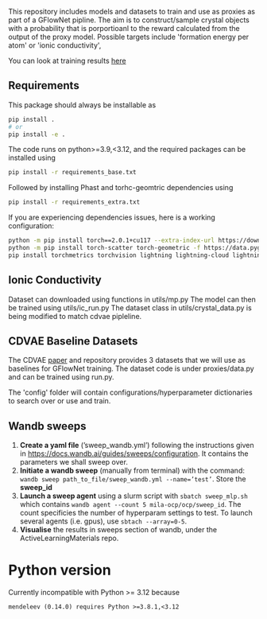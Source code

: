 This repository includes models and datasets to train and use as proxies as part of a GFlowNet pipline. The aim is to construct/sample crystal objects with a probability that is porportioanl to the reward calculated from the output of the proxy model. Possible targets include 'formation energy per atom' or 'ionic conductivity',

You can look at training results [here](https://wandb.ai/crystal-gfns?shareProfileType=copy)

## Requirements

This package should always be installable as

```bash
pip install .
# or
pip install -e .
```

The code runs on python>=3.9,<3.12, and the required packages can be installed using

```bash
pip install -r requirements_base.txt
```
Followed by installing Phast and torhc-geomtric dependencies using
```bash
pip install -r requirements_extra.txt
```

If you are experiencing dependencies issues, here is a working configuration:

```bash
python -m pip install torch==2.0.1+cu117 --extra-index-url https://download.pytorch.org/whl/cu117
python -m pip install torch-scatter torch-geometric -f https://data.pyg.org/whl/torch-2.0.1+cu117.html
pip install torchmetrics torchvision lightning lightning-cloud lightning-utilities black click flake8 matplotlib numpy oauthlib pandas pandocfilters Pillow pymatgen scikit-learn scipy setuptools sympy wandb wheel phast minydra faenet pyxtal
```

## Ionic Conductivity

Dataset can downloaded using functions in utils/mp.py
The model can then be trained using utils/ic\_run.py
The dataset class in utils/crystal\_data.py is being modified
to match cdvae pipleline.

## CDVAE Baseline Datasets

The CDVAE [paper](https://arxiv.org/abs/2110.06197) and repository provides 3 datasets that we will use as baselines for GFlowNet training. The dataset code is under proxies/data.py and can be trained using run.py.

The 'config' folder will contain configurations/hyperparameter dictionaries to search over or use and train.

## Wandb sweeps

1. **Create a yaml file** (’sweep_wandb.yml’) following the instructions given in https://docs.wandb.ai/guides/sweeps/configuration. It contains the parameters we shall sweep over.
2. **Initiate a wandb sweep** (manually from terminal) with the command:
`wandb sweep path_to_file/sweep_wandb.yml --name=’test’`. Store the **sweep_id**
3. **Launch a sweep agent** using a slurm script with
`sbatch sweep_mlp.sh` which contains `wandb agent --count 5 mila-ocp/ocp/sweep_id`. The count specificies the number of hyperparam settings to test. To launch several agents (i.e. gpus), use `sbtach --array=0-5`.
4. **Visualise** the results in sweeps section of wandb, under the ActiveLearningMaterials repo.

# Python version

Currently incompatible with Python >= 3.12 because

```txt
mendeleev (0.14.0) requires Python >=3.8.1,<3.12
```
